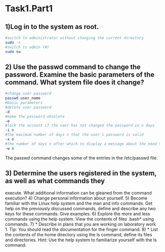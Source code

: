 # Task1.Part1 
## 1)Log in to the system as root.  
```bash
#switch to administrator without changing the current directory
sudo -s
#switch to admin (#)
sudo su
```
## 2) Use the passwd command to change the password. Examine the basic parameters of the command. What system file does it change?
```bash
#change user password
passwd user_name
#basic parameters 
#delete user password
-d
#make the password obsolete
-e
#lock the account if the user has not changed the password in n days
-i n 
#the maximum number of days n that the user's password is valid
-x n
#the number of days n after which to display a message about the need to change the password 
-w n 
```
The passwd command changes some of the entries in the /etc/passwd file.

## 3) Determine the users registered in the system, as well as what commands they 
execute. What additional information can be gleaned from the command 
execution? 
4) Change personal information about yourself. 
5) Become familiar with the Linux help system and the man and info commands. 
Get help on the previously discussed commands, define and describe any two 
keys for these commands. Give examples. 
6) Explore the more and less commands using the help system. View the contents 
of files .bash* using commands. 
7) * Describe in plans that you are working on laboratory work 1. Tip: You should 
read the documentation for the finger command. 
8) * List the contents of the home directory using the ls command, define its files 
and directories. Hint: Use the help system to familiarize yourself with the ls 
command. 